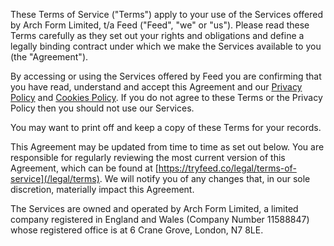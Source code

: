 These Terms of Service ("Terms") apply to your use of the Services offered by Arch Form Limited, t/a Feed ("Feed", "we" or "us"). Please read these Terms carefully as they set out your rights and obligations and define a legally binding contract under which we make the Services available to you (the "Agreement").

By accessing or using the Services offered by Feed you are confirming that you have read, understand and accept this Agreement and our [Privacy Policy](/legal/privacy) and [Cookies Policy](/legal/cookies). If you do not agree to these Terms or the Privacy Policy then you should not use our Services.

You may want to print off and keep a copy of these Terms for your records.

This Agreement may be updated from time to time as set out below. You are responsible for regularly reviewing the most current version of this Agreement, which can be found at [https://tryfeed.co/legal/terms-of-service](/legal/terms). We will notify you of any changes that, in our sole discretion, materially impact this Agreement.

The Services are owned and operated by Arch Form Limited, a limited company registered in England and Wales (Company Number 11588847) whose registered office is at 6 Crane Grove, London, N7 8LE.
